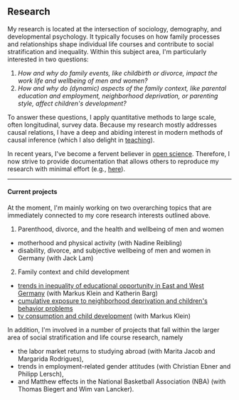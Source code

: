 
## Research

My research is located at the intersection of sociology, demography, and developmental psychology. It typically focuses on how family processes and relationships shape individual life courses and contribute to social stratification and inequality. Within this subject area, I'm particularly interested in two questions:
1. *How and why do family events, like childbirth or divorce, impact the work life and wellbeing of men and women?* 
2. *How and why do (dynamic) aspects of the family context, like parental education and employment, neighborhood deprivation, or parenting style, affect children's development?*

To answer these questions, I apply quantitative methods to large scale, often longitudinal, survey data. Because my research mostly addresses causal relations, I have a deep and abiding interest in modern methods of causal inference (which I also delight in [teaching](/web-causal-inference)). 

In recent years, I've become a fervent believer in [open science](https://en.wikipedia.org/wiki/Open_science). Therefore, I now strive to provide documentation that allows others to reproduce my research with minimal effort (e.g., [here](https://osf.io/m8trg)).

* * *

#### Current projects

At the moment, I'm mainly working on two overarching topics that are immediately connected to my core research interests outlined above. 

1. Parenthood, divorce, and the health and wellbeing of men and women
* motherhood and physical activity (with Nadine Reibling)
* disability, divorce, and subjective wellbeing of men and women in Germany (with Jack Lam)
2. Family context and child development
* [trends in inequality of educational opportunity in East and West Germany](https://osf.io/preprints/socarxiv/3e9ud/) (with Markus Klein and Katherin Barg)
* [cumulative exposure to neighborhood deprivation and children's behavior problems](https://osf.io/bj3fu)
* [tv consumption and child development](https://www.researchgate.net/profile/Markus_Klein7/project/Child-development-in-a-dynamic-family-context/attachment/59e74d494cde2617ef84f630/AS:550793556262912@1508330825704/download/slls_gus.pdf?context=ProjectUpdatesLog) (with Markus Klein)

In addition, I'm involved in a number of projects that fall within the larger area of social stratification and life course research, namely
* the labor market returns to studying abroad (with Marita Jacob and Margarida Rodrigues),
* trends in employment-related gender attitudes (with Christian Ebner and Philipp Lersch),
* and Matthew effects in the National Basketball Association (NBA) (with Thomas Biegert and Wim van Lancker).
